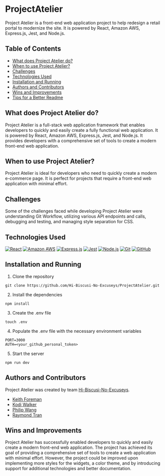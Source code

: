 # ProjectAtelier

Project Atelier is a front-end web application project to help redesign a retail portal to modernize the site. It is powered by React, Amazon AWS, Express.js, Jest, and Node.js.

## Table of Contents
- [What does Project Atelier do?](#what-does-project-atelier-do?)
- [When to use Project Atelier?](#when-to-use-project-atelier?)
- [Challenges](#challenges)
- [Technologies Used](#technologies-used)
- [Installation and Running](#installation-and-running)
- [Authors and Contributors](#authors-and-contributors)
- [Wins and Improvements](#wins-and-improvements)
- [Tips for a Better Readme](#tips-for-a-better-readme)

## What does Project Atelier do?
Project Atelier is a full-stack web application framework that enables developers to quickly and easily create a fully functional web application. It is powered by React, Amazon AWS, Express.js, Jest, and Node.js. It provides developers with a comprehensive set of tools to create a modern front-end web application.

## When to use Project Atelier?
Project Atelier is ideal for developers who need to quickly create a modern e-commerce page. It is perfect for projects that require a front-end web application with minimal effort.

## Challenges
Some of the challenges faced while developing Project Atelier were understanding Git Workflow, utilizing various API endpoints and calls, debugging and testing, and managing style separation for CSS.

## Technologies Used
[![React](https://img.shields.io/badge/React-20232A?style=for-the-badge&logo=react&logoColor=61DAFB)](https://reactjs.org/)
[![Amazon AWS](https://img.shields.io/badge/Amazon_AWS-FF9900?style=for-the-badge&logo=amazonaws&logoColor=white)](https://aws.amazon.com/)
[![Express.js](https://img.shields.io/badge/Express.js-000000?style=for-the-badge&logo=express&logoColor=white)](https://expressjs.com/)
[![Jest](https://img.shields.io/badge/Jest-C21325?style=for-the-badge&logo=jest&logoColor=white)](https://jestjs.io/)
[![Node.js](https://img.shields.io/badge/Node.js-339933?style=for-the-badge&logo=nodedotjs&logoColor=white)](https://nodejs.org/)
[![Git](https://img.shields.io/badge/Git-F05032?style=for-the-badge&logo=git&logoColor=white)](https://git-scm.com/)
[![GitHub](https://img.shields.io/badge/GitHub-181717?style=for-the-badge&logo=github&logoColor=white)](https://github.com/)

## Installation and Running

1. Clone the repository
```
git clone https://github.com/Hi-Biscusi-No-Excuseys/ProjectAtelier.git
```
2. Install the dependencies
```
npm install
```
3. Create the .env file
```
touch .env
```
4. Populate the .env file with the necessary environment variables
```
PORT=3000
AUTH=<your_github_personal_token>
```
5. Start the server
```
npm run dev
```

## Authors and Contributors

Project Atelier was created by team [Hi-Biscusi-No-Excuseys](https://github.com/Hi-Biscusi-No-Excuseys).
- [Keith Foreman](https://github.com/keithforeman)
- [Kodi Walker](https://github.com/kodiwalker)
- [Philip Wang](https://github.com/pwang0407)
- [Raymond Tran](https://github.com/1998rtran)

## Wins and Improvements

Project Atelier has successfully enabled developers to quickly and easily create a modern front-end web application. The project has achieved its goal of providing a comprehensive set of tools to create a web application with minimal effort. However, the project could be improved upon implementing more styles for the widgets, a color theme, and by introducing support for additional technologies and better documentation.

